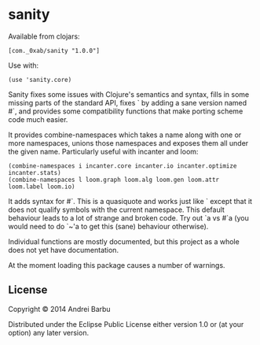 # sanity

Available from clojars:

    [com._0xab/sanity "1.0.0"]

Use with:

    (use 'sanity.core)

Sanity fixes some issues with Clojure's semantics and syntax, fills in
some missing parts of the standard API, fixes \` by adding a sane
version named #\`, and provides some compatibility functions that make
porting scheme code much easier.

It provides combine-namespaces which takes a name along with one or
more namespaces, unions those namespaces and exposes them all under
the given name. Particularly useful with incanter and loom:

    (combine-namespaces i incanter.core incanter.io incanter.optimize incanter.stats)
    (combine-namespaces l loom.graph loom.alg loom.gen loom.attr loom.label loom.io)

It adds syntax for #\`. This is a quasiquote and works just like \`
except that it does not qualify symbols with the current namespace.
This default behaviour leads to a lot of strange and broken code.  Try
out \`a vs #\`a (you would need to do \`~'a to get this (sane)
behaviour otherwise).

Individual functions are mostly documented, but this project as a
whole does not yet have documentation.

At the moment loading this package causes a number of warnings.

## License

Copyright © 2014 Andrei Barbu

Distributed under the Eclipse Public License either version 1.0 or (at
your option) any later version.

